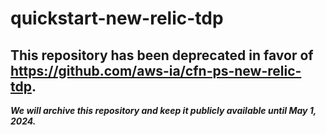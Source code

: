 # quickstart-new-relic-tdp 
## This repository has been deprecated in favor of https://github.com/aws-ia/cfn-ps-new-relic-tdp. 
***We will archive this repository and keep it publicly available until May 1, 2024.***
